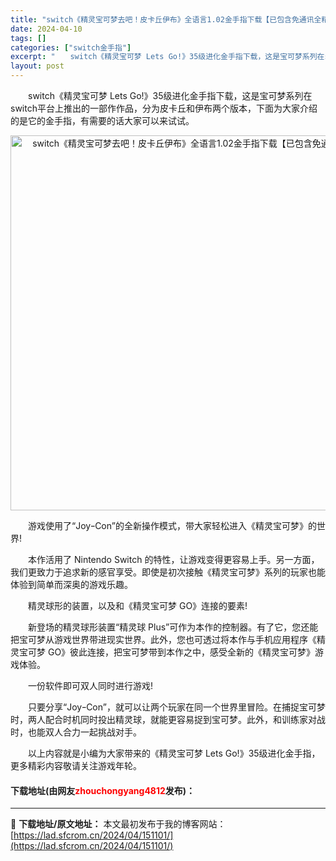 ```yaml
---
title: "switch《精灵宝可梦去吧！皮卡丘伊布》全语言1.02金手指下载【已包含免通讯全精灵】"
date: 2024-04-10
tags: []
categories: ["switch金手指"]
excerpt: "　　switch《精灵宝可梦 Lets Go!》35级进化金手指下载，这是宝可梦系列在switch平台上推出的一部作作品，分为皮卡丘和伊布两个版本，下面为大家介绍的是它的金手指，有需要的话大家可以来试试。 　　游戏使用了&ldquo;JoyｰCon&rdquo;的全新操作模式，带大家轻松进入《精灵宝&hellip;"
layout: post
---
```


 <p>　　switch《精灵宝可梦 Lets Go!》35级进化金手指下载，这是宝可梦系列在switch平台上推出的一部作作品，分为皮卡丘和伊布两个版本，下面为大家介绍的是它的金手指，有需要的话大家可以来试试。</p> <p align="center"><img align="" border="0" src="https://lad.sfcrom.cn/wp-content/uploads/2024/04/20240410_6615e097cece5.webp" width="600" alt="switch《精灵宝可梦去吧！皮卡丘伊布》全语言1.02金手指下载【已包含免通讯全精灵】" /></p> <p>　　游戏使用了&ldquo;JoyｰCon&rdquo;的全新操作模式，带大家轻松进入《精灵宝可梦》的世界!</p> <p>　　本作活用了 Nintendo Switch 的特性，让游戏变得更容易上手。另一方面，我们更致力于追求新的感官享受。即使是初次接触《精灵宝可梦》系列的玩家也能体验到简单而深奥的游戏乐趣。</p> <p>　　精灵球形的装置，以及和《精灵宝可梦 GO》连接的要素!</p> <p>　　新登场的精灵球形装置&ldquo;精灵球 Plus&rdquo;可作为本作的控制器。有了它，您还能把宝可梦从游戏世界带进现实世界。此外，您也可透过将本作与手机应用程序《精灵宝可梦 GO》彼此连接，把宝可梦带到本作之中，感受全新的《精灵宝可梦》游戏体验。</p> <p>　　一份软件即可双人同时进行游戏!</p> <p>　　只要分享&ldquo;JoyｰCon&rdquo;，就可以让两个玩家在同一个世界里冒险。在捕捉宝可梦时，两人配合时机同时投出精灵球，就能更容易捉到宝可梦。此外，和训练家对战时，也能双人合力一起挑战对手。</p> <p>　　以上内容就是小编为大家带来的《精灵宝可梦 Lets Go!》35级进化金手指，更多精彩内容敬请关注游戏年轮。</p> <p><h4>下载地址(由网友<font color="red">zhouchongyang4812</font>发布)：</h4></p> 

---
📖 **下载地址/原文地址：** 本文最初发布于我的博客网站：[https://lad.sfcrom.cn/2024/04/151101/](https://lad.sfcrom.cn/2024/04/151101/)
